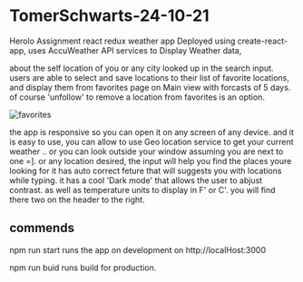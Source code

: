 # TomerSchwarts-24-10-21

Herolo Assignment react redux weather app
Deployed using create-react-app,
uses AccuWeather API services to Display Weather data,

about the self location of you or any city looked up in the search input.
users are able to select and save locations to their list of favorite locations, and display them from favorites page on Main view with forcasts of 5 days.
of course 'unfollow' to remove a location from favorites is an option.

![favorites](https://user-images.githubusercontent.com/65711940/139273180-39edd1a1-1dff-474c-afcf-f01eaf3d3268.jpeg)

the app is responsive so you can open it on any screen of any device.
and it is easy to use, you can allow to use Geo location service to get your current weather .. or you can look outside your window assuming you are next to one =].
or any location desired, the input will help you find the places youre looking for it has auto correct feture that will suggests you with locations while typing.
it has a cool 'Dark mode' that allows the user to abjust contrast. as well as temperature units to display in F' or C'. you will find there two on the header to the right.


## commends ##

npm run start 
runs the app on development on http://localHost:3000

npm run buid 
runs build for production.
